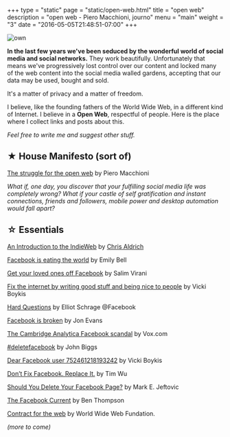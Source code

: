 +++
type = "static"
page = "static/open-web.html"
title = "open web"
description = "open web - Piero Macchioni, journo"
menu = "main"
weight = "3"
date = "2016-05-05T21:48:51-07:00"
+++

![own](/images/vault/own.jpg)


__In the last few years we've been seduced by the wonderful world of social media and social networks.__ They work beautifully. Unfortunately that means we've progressively lost control over our content and locked many of the web content into the social media walled gardens, accepting that our data may be used, bought and sold. 

It's a matter of privacy and a matter of freedom.

I believe, like the founding fathers of the World Wide Web, in a different kind of Internet. I believe in a **Open Web**, respectful of people. Here is the place where I collect links and posts about this.

_Feel free to write me and suggest other stuff._

## ★ House Manifesto (sort of)

[The struggle for the open web](/blog/2016-04-14-the-struggle-for-the-open-web/) by Piero Macchioni

*What if, one day, you discover that your fulfilling social media life was completely wrong? What if your castle of self gratification and instant connections, friends and followers, mobile power and desktop automation would fall apart?*

## ☆ Essentials

[An Introduction to the IndieWeb](http://altplatform.org/2017/07/28/an-introduction-to-the-indieweb/) by [Chris Aldrich](http://boffosocko.com/blog/)

[Facebook is eating the world](https://www.cjr.org/analysis/facebook_and_media.php) by Emily Bell

[Get your loved ones off Facebook](http://www.salimvirani.com/facebook/) by Salim Virani

[Fix the internet by writing good stuff and being nice to people](http://blog.vickiboykis.com/2016/11/20/fix-the-internet/) by Vicki Boykis

[Hard Questions](https://newsroom.fb.com/news/2017/06/hard-questions/) by Elliot Schrage @Facebook

[Facebook is broken](https://techcrunch.com/2017/06/04/when-you-look-into-the-news-feed-the-news-feed-looks-into-you/) by Jon Evans

[The Cambridge Analytica Facebook scandal](https://www.vox.com/2018/4/10/17207394/cambridge-analytica-facebook-zuckerberg-trump-privacy-scandal) by Vox.com 

[#deletefacebook](https://techcrunch.com/2018/03/19/deletefacebook/) by John Biggs

[Dear Facebook user 752461218193242](http://veekaybee.github.io/2018/03/30/dear-facebook-user/) by Vicki Boykis

[Don’t Fix Facebook. Replace It.](https://www.nytimes.com/2018/04/03/opinion/facebook-fix-replace.html) by Tim Wu

[Should You Delete Your Facebook Page?](https://www.easydns.com/blog/2018/03/26/should-you-delete-your-facebook-page/) by Mark E. Jeftovic

[The Facebook Current](https://stratechery.com/2018/the-facebook-current/) by Ben Thompson

[Contract for the web](https://fortheweb.webfoundation.org/principles) by World Wide Web Fundation. 


_(more to come)_

